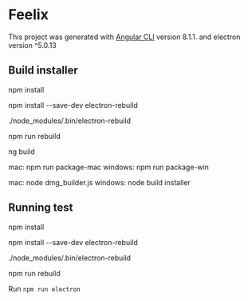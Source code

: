# Feelix

This project was generated with [Angular CLI](https://github.com/angular/angular-cli) version 8.1.1. and electron version ^5.0.13

## Build installer

npm install

npm install --save-dev electron-rebuild

./node_modules/.bin/electron-rebuild

npm run rebuild

ng build

mac: npm run package-mac
windows: npm run package-win

mac: node dmg_builder.js
windows: node build installer




## Running test

npm install

npm install --save-dev electron-rebuild

./node_modules/.bin/electron-rebuild

npm run rebuild

Run `npm run electron`

